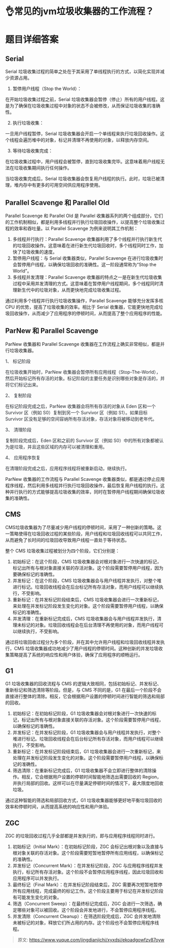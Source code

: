 # 👌常见的jvm垃圾收集器的工作流程？

# 题目详细答案
## Serial
Serial 垃圾收集过程的简单之处在于其采用了单线程执行的方式，以简化实现并减少资源占用。

1. 暂停用户线程（Stop the World）：

在开始垃圾收集过程之前，Serial 垃圾收集器会暂停（停止）所有的用户线程。这是为了确保在垃圾收集过程中对象的状态不会被修改，从而保证垃圾收集的准确性。

2. 执行垃圾收集：

一旦用户线程暂停，Serial 垃圾收集器会开启一个单线程来执行垃圾回收操作。这个线程会遍历堆中的对象，标记并清理不再使用的对象，以释放内存空间。

3. 等待垃圾收集完成：

在垃圾收集过程中，用户线程会被暂停，直到垃圾收集完毕。这意味着用户线程无法在垃圾收集期间执行任何操作。



当垃圾收集完成后，Serial 垃圾收集器会恢复用户线程的执行。此时，垃圾已被清理，堆内存中有更多的可用空间供应用程序使用。



## Parallel Scavenge 和 Parallel Old
Parallel Scavenge 和 Parallel Old 是 Parallel 收集器系列的两个组成部分，它们的工作机制相似，都是利用多线程并行执行垃圾回收操作，以提高整个垃圾收集过程的效率和吞吐量。以 Parallel Scavenge 为例来说明其工作机制：

1. 多线程并行执行：Parallel Scavenge 收集器利用了多个线程并行执行新生代的垃圾回收操作。这意味着在进行新生代垃圾回收时，多个线程同时工作，加快了垃圾收集的速度。
2. 暂停用户线程：与 Serial 收集器类似，Parallel Scavenge 在进行垃圾收集时会暂停用户线程，以确保垃圾回收的准确性。这一阶段通常称为“Stop the World”。
3. 多线程并发清理：Parallel Scavenge 收集器的特点之一是在新生代垃圾收集过程中采用并发清理的方式。这意味着在暂停用户线程期间，多个线程同时清理新生代中的垃圾对象，从而更快地完成垃圾收集过程。



通过利用多个线程并行执行垃圾收集操作，Parallel Scavenge 能够充分发挥多核 CPU 的优势，提高了垃圾收集的效率。相比于 Serial 收集器，它能更快地完成垃圾回收操作，从而减少了应用程序的停顿时间，从而提高了整个应用程序的性能。

## ParNew 和 Parallel Scavenge
ParNew 收集器和 Parallel Scavenge 收集器在工作流程上确实非常相似，都是并行垃圾收集器。



<font style="color:rgb(36, 41, 47);">1、 标记阶段</font>

<font style="color:rgb(36, 41, 47);">在垃圾收集开始时，ParNew 收集器会暂停所有应用线程（Stop-The-World），然后开始标记所有存活的对象。标记阶段的主要任务是识别哪些对象是存活的，并将它们标记出来。</font>

<font style="color:rgb(36, 41, 47);">2、 复制阶段</font>

<font style="color:rgb(36, 41, 47);">在标记阶段完成之后，ParNew 收集器会将所有存活的对象从 Eden 区和一个 Survivor 区（例如 S0）复制到另一个 Survivor 区（例如 S1）。如果目标 Survivor 区没有足够的空间容纳所有存活对象，存活对象将被移动到老年代。</font>

<font style="color:rgb(36, 41, 47);">3、 清理阶段</font>

<font style="color:rgb(36, 41, 47);">复制阶段完成后，Eden 区和之前的 Survivor 区（例如 S0）中的所有对象都被认为是垃圾，并且这些区域的内存可以被清理和重用。</font>

<font style="color:rgb(36, 41, 47);">4、 应用程序恢复</font>

<font style="color:rgb(36, 41, 47);">在清理阶段完成之后，应用程序线程将被重新启动，继续执行。</font>



ParNew 收集器的工作流程与 Parallel Scavenge 收集器类似，都是通过停止应用程序线程，然后利用多线程并行执行垃圾回收操作，最后恢复用户线程的执行。这种并行执行的方式能够提高垃圾收集的效率，同时在暂停用户线程期间确保垃圾收集的准确性。

## CMS
CMS垃圾收集器为了尽量减少用户线程的停顿时间，采用了一种创新的策略。这一策略使得在垃圾回收过程的某些阶段，用户线程和垃圾回收线程可以共同工作，从而避免了长时间的垃圾回收导致用户线程一直处于等待状态。

整个 CMS 垃圾收集过程被划分为四个阶段，它们分别是：

1. 初始标记：在这个阶段，CMS 垃圾收集器会对根对象进行一次快速的标记，标记出所有与根对象直接关联的存活对象。这个阶段需要暂停用户线程，因为要确保标记的准确性。
2. 并发标记：在这个阶段，CMS 垃圾收集器会与用户线程并发执行，对整个堆进行标记。垃圾回收线程会在后台标记所有存活对象，而用户线程可以继续执行，不受影响。
3. 重新标记：在并发标记阶段结束后，CMS 垃圾收集器会进行一次重新标记，来处理在并发标记阶段发生变化的对象。这个阶段需要暂停用户线程，以确保标记的准确性。
4. 并发清理：在重新标记完成后，CMS 垃圾收集器会与用户线程并发执行，清理未标记的对象。垃圾回收线程会在后台清理不再使用的对象，而用户线程可以继续执行，不受影响。



通过将垃圾回收过程分为多个阶段，并在其中允许用户线程和垃圾回收线程并发执行，CMS 垃圾收集器成功地减少了用户线程的停顿时间。这种创新的并发垃圾收集策略提高了系统的响应性和用户体验，确保了应用程序的顺畅运行。

## G1 
G1 垃圾收集器的回收流程与 CMS 的逻辑大致相同，包括初始标记、并发标记、重新标记和筛选清除等阶段。但是，与 CMS 不同的是，G1 在最后一个阶段不会直接进行整体的清除。相反，它会根据用户设置的停顿时间进行智能的筛选和局部的回收。



1. 初始标记：在初始标记阶段，G1 垃圾收集器会对根对象进行一次快速的标记，标记出所有与根对象直接关联的存活对象。这个阶段需要暂停用户线程，以确保标记的准确性。
2. 并发标记：在并发标记阶段，G1 垃圾收集器会与用户线程并发执行，对整个堆进行标记。垃圾回收线程会在后台标记所有存活对象，而用户线程可以继续执行，不受影响。
3. 重新标记：在并发标记阶段结束后，G1 垃圾收集器会进行一次重新标记，来处理在并发标记阶段发生变化的对象。这个阶段需要暂停用户线程，以确保标记的准确性。
4. 筛选清除：在重新标记完成后，G1 垃圾收集器不会立即进行整体的清除操作。相反，它会根据用户设置的停顿时间智能地筛选出需要回收的 Region，并执行局部的回收。这样可以在尽量满足停顿时间的情况下，最大限度地回收垃圾。

通过这种智能的筛选和局部回收方式，G1 垃圾收集器能够更好地平衡垃圾回收的效率和停顿时间，从而提高系统的响应性和用户体验。



## ZGC
ZGC 的垃圾回收过程几乎全部都是并发执行的，即与应用程序线程同时进行。



1. 初始标记（Initial Mark）：在初始标记阶段，ZGC 会标记出根对象以及直接与根对象关联的存活对象。这个阶段需要短暂地暂停所有应用线程，以确保标记的准确性。
2. 并发标记（Concurrent Mark）：在并发标记阶段，ZGC 与应用程序线程并发执行，标记所有存活对象。这个阶段不会暂停应用程序线程，因此垃圾回收和应用程序可以并发执行。
3. 最终标记（Final Mark）：在并发标记阶段结束后，ZGC 需要再次短暂地暂停所有应用线程，完成最终的标记工作。这个阶段主要用于标记在并发标记阶段有可能发生变化的对象。
4. 筛选（Concurrent Sweep）：在最终标记完成后，ZGC 会进行一次筛选，确定哪些对象可以被回收。这个阶段会并发地进行，不会暂停应用程序线程。
5. 并发清除（Concurrent Cleanup）：在筛选阶段完成后，ZGC 会并发地清除未被标记的对象，释放它们所占用的内存。这个阶段也不会暂停应用程序线程。



> 原文: <https://www.yuque.com/jingdianjichi/xyxdsi/ekoadgowfzv87oyw>
